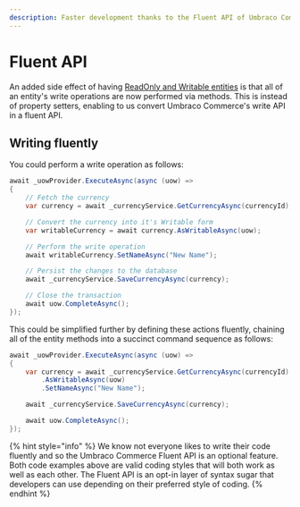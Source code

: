 ```yaml
---
description: Faster development thanks to the Fluent API of Umbraco Commerce.
---
```


# Fluent API

An added side effect of having [ReadOnly and Writable entities](readonly-and-writable-entities.md) is that all of an entity's write operations are now performed via methods. This is instead of property setters, enabling to us convert Umbraco Commerce's write API in a fluent API.

## Writing fluently

You could perform a write operation as follows:

```csharp
await _uowProvider.ExecuteAsync(async (uow) =>
{
    // Fetch the currency
    var currency = await _currencyService.GetCurrencyAsync(currencyId);

    // Convert the currency into it's Writable form
    var writableCurrency = await currency.AsWritableAsync(uow);

    // Perform the write operation
    await writableCurrency.SetNameAsync("New Name");

    // Persist the changes to the database
    await _currencyService.SaveCurrencyAsync(currency);

    // Close the transaction
    await uow.CompleteAsync();
});

```

This could be simplified further by defining these actions fluently, chaining all of the entity methods into a succinct command sequence as follows:

```csharp
await _uowProvider.ExecuteAsync(async (uow) =>
{
    var currency = await _currencyService.GetCurrencyAsync(currencyId)
        .AsWritableAsync(uow)
        .SetNameAsync("New Name");

    await _currencyService.SaveCurrencyAsync(currency);

    await uow.CompleteAsync();
});

```

{% hint style="info" %}
We know not everyone likes to write their code fluently and so the Umbraco Commerce Fluent API is an optional feature. Both code examples above are valid coding styles that will both work as well as each other. The Fluent API is an opt-in layer of syntax sugar that developers can use depending on their preferred style of coding.
{% endhint %}
